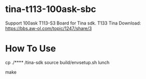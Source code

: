# tina-t113-100ask-sbc
Support  100ask T113-S3 Board for Tina sdk.
T133 Tina Download:
https://bbs.aw-ol.com/topic/1247/share/3


# How To Use
cp ./**** /tina-sdk
source build/envsetup.sh
lunch

make



